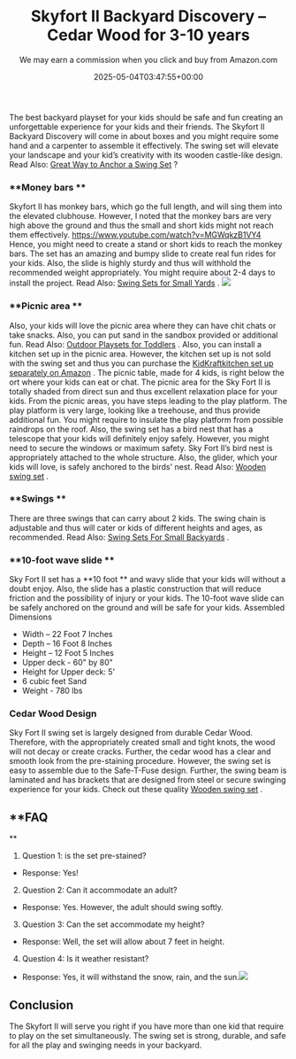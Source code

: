 ﻿---
author: We may earn a commission when you click and buy from Amazon.com
layout: post
title: "Skyfort II Backyard Discovery \u2013 Cedar Wood for 3-10 years"
date: '2025-05-04T03:47:55+00:00'
categories:
- Swing Sets
tags: []
slug: /skyfort-ii-backyard-discovery-cedar-wood-for-3-10-years/
lastmod: 2025-05-07T12:21:28+03:00
---

The best backyard playset for your kids should be safe and fun creating an unforgettable experience for your kids and their friends.
The Skyfort II Backyard Discovery will come in about boxes and you might require some hand and a carpenter to assemble it effectively.
The swing set will elevate your landscape and your kid’s creativity with its wooden castle-like design. Read Also:
[Great Way to Anchor a Swing Set](https://pestpolicy.com/best-way-to-anchor-a-swing-set/)
?

### **Money bars **
Skyfort II has monkey bars, which go the full length, and will sing them into the elevated clubhouse. However, I noted that the monkey bars are very high above the ground and thus the small and short kids might not reach them effectively.
https://www.youtube.com/watch?v=MGWqkzB1VY4
Hence, you might need to create a stand or short kids to reach the monkey bars. The set has an amazing and bumpy slide to create real fun rides for your kids. Also, the slide is highly sturdy and thus will withhold the recommended weight appropriately.
You might require about 2-4 days to install the project. Read Also:
[Swing Sets for Small Yards](https://pestpolicy.com/best-swing-sets-for-small-yards/)
.
![](/assets/img/img/)
### **Picnic area **
Also, your kids will love the picnic area where they can have chit chats or take snacks. Also, you can put sand in the sandbox provided or additional fun. Read Also:
[Outdoor Playsets for Toddlers](https://pestpolicy.com/best-outdoor-playsets-for-toddlers/)
.
Also, you can install a kitchen set up in the picnic area. However, the kitchen set up is not sold with the swing set and thus you can purchase the
[KidKraftkitchen set up separately on Amazon](https://www.amazon.com/dp/B00592BOAO/?tag=p-policy-20)
.
The picnic table, made for 4 kids, is right below the ort where your kids can eat or chat. The picnic area for the Sky Fort II is totally shaded from direct sun and thus excellent relaxation place for your kids.
From the picnic areas, you have steps leading to the play platform. The play platform is very large, looking like a treehouse, and thus provide additional fun. You might require to insulate the play platform from possible raindrops on the roof.
Also, the swing set has a bird nest that has a telescope that your kids will definitely enjoy safely. However, you might need to secure the windows or maximum safety.
Sky Fort II’s bird nest is appropriately attached to the whole structure. Also, the glider, which your kids will love, is safely anchored to the birds' nest. Read Also:
[Wooden swing set](https://pestpolicy.com/best-swing-set-for-older-kids/)
.
### **Swings **
There are three swings that can carry about 2 kids. The swing chain is adjustable and thus will cater or kids of different heights and ages, as recommended. Read Also:
[Swing Sets For Small Backyards](https://pestpolicy.com/best-swing-sets-for-small-backyards/)
.
### **10-foot wave slide **
Sky Fort II set has a
**10 foot **
and wavy slide that your kids will without a doubt enjoy. Also, the slide has a plastic construction that will reduce friction and the possibility of injury or your kids. The 10-foot wave slide can be safely anchored on the ground and will be safe for your kids.
Assembled Dimensions
- Width – 22 Foot 7 Inches
- Depth – 16 Foot 8 Inches
- Height – 12 Foot 5 Inches
- Upper deck - 60" by 80"
- Height for Upper deck: 5'
- 6 cubic feet Sand
- Weight - 780 lbs
### Cedar Wood Design
Sky Fort II swing set is largely designed from durable Cedar Wood. Therefore, with the appropriately created small and tight knots, the wood will not decay or create cracks.
Further, the cedar wood has a clear and smooth look from the pre-staining procedure. However, the swing set is easy to assemble due to the Safe-T-Fuse design.
Further, the swing beam is laminated and has brackets that are designed from steel or secure swinging experience for your kids. Check out these quality
[Wooden swing set](https://pestpolicy.com/best-wooden-swing-set-reviews/)
.
## **FAQ
**
1. Question 1: is the set pre-stained?
- Response: Yes!
2. Question 2: Can it accommodate an adult?
- Response: Yes. However, the adult should swing softly.
3. Question 3: Can the set accommodate my height?
- Response: Well, the set will allow about 7 feet in height.
4. Question 4: Is it weather resistant?
- Response: Yes, it will withstand the snow, rain, and the sun.![](/assets/img/e/ir)
## Conclusion
The Skyfort II will serve you right if you have more than one kid that require to play on the set simultaneously. The swing set is strong, durable, and safe for all the play and swinging needs in your backyard.